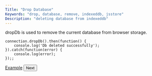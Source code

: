 ```yaml
---
Title: "Drop Database"
Keywords: "drop, database, remove, indexeddb, jsstore"
Description: "deleting database from indexeddb"
---
```


dropDb is used to remove the current database from browser storage.

```
connection.dropDb().then(function() {
    console.log('Db deleted successfully');
}).catch(function(error) {
    console.log(error);
});;
```

<p class="margin-top-40px center-align">
    <a class="btn info" target="_blank" href="https://ujjwalguptaofficial.github.io/idbstudio/?db=Demo&query=dropDb()%3B">Example</a>
    <button class="btn info btnNext">Next</button>
</p>